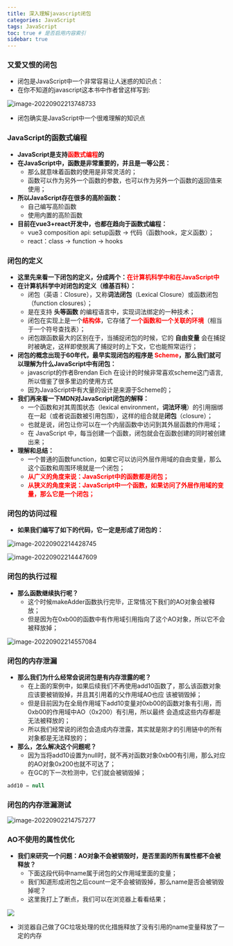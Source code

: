 ```yaml
---
title: 深入理解javascript闭包
categories: JavaScript
tags: JavaScript
toc: true # 是否启用内容索引
sidebar: true
---
```


### 又爱又恨的闭包

- 闭包是JavaScript中一个非常容易让人迷惑的知识点：
- 在你不知道的javascript这本书中作者曾这样写到:

![image-20220902213748733](https://coderyxy-1304887606.cos.ap-nanjing.myqcloud.com/blog/image-20220902213748733.png)

- 闭包确实是JavaScript中一个很难理解的知识点

### JavaScript的函数式编程

- **JavaScript是支持<font color=#f00>函数式编程</font>的**
- **在JavaScript中，函数是非常重要的，并且是一等公民：**
  - 那么就意味着函数的使用是非常灵活的；
  - 函数可以作为另外一个函数的参数，也可以作为另外一个函数的返回值来使用；
- **所以JavaScript存在很多的高阶函数：**
  - 自己编写高阶函数 
  - 使用内置的高阶函数
- **目前在vue3+react开发中，也都在趋向于函数式编程：**
  - vue3 composition api: setup函数 -> 代码（函数hook，定义函数）；
  - react：class -> function -> hooks

### 闭包的定义

- **这里先来看一下闭包的定义，分成两个：<font color=#f00>在计算机科学中和在JavaScript中</font>**
- **在计算机科学中对闭包的定义（维基百科）：**
  - 闭包（英语：Closure），又称**词法闭包**（Lexical Closure）或函数闭包（function closures）；
  - 是在支持 **头等函数** 的编程语言中，实现词法绑定的一种技术； 
  - 闭包在实现上是一个<font color=#f00>**结构体**</font>，它存储了<font color=#f00>**一个函数和一个关联的环境**</font>（相当于一个符号查找表）；
  - 闭包跟函数最大的区别在于，当捕捉闭包的时候，它的 **自由变量** 会在捕捉时被确定，这样即使脱离了捕捉时的上下文，它也能照常运行；
- **闭包的概念出现于60年代，最早实现闭包的程序是 <font color=#f00>Scheme</font>，那么我们就可以理解为什么JavaScript中有闭包：**
  - javascript的作者Brendan Eich 在设计的时候非常喜欢scheme这门语言,所以借鉴了很多里边的使用方式
  - 因为JavaScript中有大量的设计是来源于Scheme的；
- **我们再来看一下MDN对JavaScript闭包的解释：**
  -  一个函数和对其周围状态（lexical environment，**词法环境**）的引用捆绑在一起（或者说函数被引用包围），这样的组合就是**闭包**（closure）；
  - 也就是说，闭包让你可以在一个内层函数中访问到其外层函数的作用域；
  - 在 JavaScript 中，每当创建一个函数，闭包就会在函数创建的同时被创建出来；
- **理解和总结：**
  - 一个普通的函数function，如果它可以访问外层作用域的自由变量，那么这个函数和周围环境就是一个闭包；
  - **<font color=#f00>从广义的角度来说：JavaScript中的函数都是闭包；</font>**
  - **<font color=#f00>从狭义的角度来说：JavaScript中一个函数，如果访问了外层作用域的变量，那么它是一个闭包；</font>**

### 闭包的访问过程

- **如果我们编写了如下的代码，它一定是形成了闭包的：**

![image-20220902214428745](https://coderyxy-1304887606.cos.ap-nanjing.myqcloud.com/blog/image-20220902214428745.png)

![image-20220902214447609](https://coderyxy-1304887606.cos.ap-nanjing.myqcloud.com/blog/image-20220902214447609.png)

### 闭包的执行过程

- **那么函数继续执行呢？**
  - 这个时候makeAdder函数执行完毕，正常情况下我们的AO对象会被释放；
  - 但是因为在0xb00的函数中有作用域引用指向了这个AO对象，所以它不会被释放掉；

![image-20220902214557084](https://coderyxy-1304887606.cos.ap-nanjing.myqcloud.com/blog/image-20220902214557084.png)

### 闭包的内存泄漏

- **那么我们为什么经常会说闭包是有内存泄露的呢？**
  - 在上面的案例中，如果后续我们不再使用add10函数了，那么该函数对象应该要被销毁掉，并且其引用着的父作用域AO也应 该被销毁掉；
  - 但是目前因为在全局作用域下add10变量对0xb00的函数对象有引用，而0xb00的作用域中AO（0x200）有引用，所以最终 会造成这些内存都是无法被释放的；
  - 所以我们经常说的闭包会造成内存泄露，其实就是刚才的引用链中的所有对象都是无法释放的；
- **那么，怎么解决这个问题呢？**
  - 因为当将add10设置为null时，就不再对函数对象0xb00有引用，那么对应的AO对象0x200也就不可达了；
  - 在GC的下一次检测中，它们就会被销毁掉；

```js
add10 = null
```

### 闭包的内存泄漏测试

![image-20220902214757277](https://coderyxy-1304887606.cos.ap-nanjing.myqcloud.com/blog/image-20220902214757277.png)

### AO不使用的属性优化

- **我们来研究一个问题：AO对象不会被销毁时，是否里面的所有属性都不会被释放？**
  - 下面这段代码中name属于闭包的父作用域里面的变量；
  - 我们知道形成闭包之后count一定不会被销毁掉，那么name是否会被销毁掉呢？
  - 这里我打上了断点，我们可以在浏览器上看看结果；

![](https://coderyxy-1304887606.cos.ap-nanjing.myqcloud.com/blog/image-20220902214855105.png)

- 浏览器自己做了GC垃圾处理的优化措施释放了没有引用的name变量释放了一定的内存